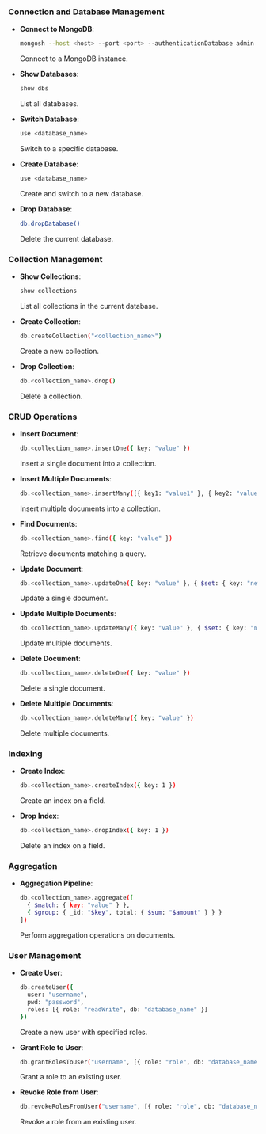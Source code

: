 ### Connection and Database Management

- **Connect to MongoDB**:

  ```sh
  mongosh --host <host> --port <port> --authenticationDatabase admin -u <user> -p <pwd>
  ```

  Connect to a MongoDB instance.

- **Show Databases**:

  ```sh
  show dbs
  ```

  List all databases.

- **Switch Database**:

  ```sh
  use <database_name>
  ```

  Switch to a specific database.

- **Create Database**:

  ```sh
  use <database_name>
  ```

  Create and switch to a new database.

- **Drop Database**:
  ```sh
  db.dropDatabase()
  ```
  Delete the current database.

### Collection Management

- **Show Collections**:

  ```sh
  show collections
  ```

  List all collections in the current database.

- **Create Collection**:

  ```sh
  db.createCollection("<collection_name>")
  ```

  Create a new collection.

- **Drop Collection**:
  ```sh
  db.<collection_name>.drop()
  ```
  Delete a collection.

### CRUD Operations

- **Insert Document**:

  ```sh
  db.<collection_name>.insertOne({ key: "value" })
  ```

  Insert a single document into a collection.

- **Insert Multiple Documents**:

  ```sh
  db.<collection_name>.insertMany([{ key1: "value1" }, { key2: "value2" }])
  ```

  Insert multiple documents into a collection.

- **Find Documents**:

  ```sh
  db.<collection_name>.find({ key: "value" })
  ```

  Retrieve documents matching a query.

- **Update Document**:

  ```sh
  db.<collection_name>.updateOne({ key: "value" }, { $set: { key: "new_value" } })
  ```

  Update a single document.

- **Update Multiple Documents**:

  ```sh
  db.<collection_name>.updateMany({ key: "value" }, { $set: { key: "new_value" } })
  ```

  Update multiple documents.

- **Delete Document**:

  ```sh
  db.<collection_name>.deleteOne({ key: "value" })
  ```

  Delete a single document.

- **Delete Multiple Documents**:
  ```sh
  db.<collection_name>.deleteMany({ key: "value" })
  ```
  Delete multiple documents.

### Indexing

- **Create Index**:

  ```sh
  db.<collection_name>.createIndex({ key: 1 })
  ```

  Create an index on a field.

- **Drop Index**:
  ```sh
  db.<collection_name>.dropIndex({ key: 1 })
  ```
  Delete an index on a field.

### Aggregation

- **Aggregation Pipeline**:
  ```sh
  db.<collection_name>.aggregate([
    { $match: { key: "value" } },
    { $group: { _id: "$key", total: { $sum: "$amount" } } }
  ])
  ```
  Perform aggregation operations on documents.

### User Management

- **Create User**:

  ```sh
  db.createUser({
    user: "username",
    pwd: "password",
    roles: [{ role: "readWrite", db: "database_name" }]
  })
  ```

  Create a new user with specified roles.

- **Grant Role to User**:

  ```sh
  db.grantRolesToUser("username", [{ role: "role", db: "database_name" }])
  ```

  Grant a role to an existing user.

- **Revoke Role from User**:
  ```sh
  db.revokeRolesFromUser("username", [{ role: "role", db: "database_name" }])
  ```
  Revoke a role from an existing user.
